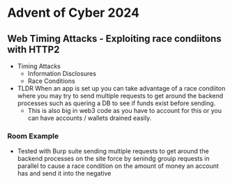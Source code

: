 # Advent of Cyber 2024

## Web Timing Attacks - Exploiting race condiitons with HTTP2

- Timing Attacks
    - Information Disclosures
    - Race Conditions
- TLDR When an app is set up you can take advantage of a race condiiton where you may try to send multiple requests to get around the backend processes such as quering a DB to see if funds exist before sending.
    - This is also big in web3 code as you have to account for this or you can have accounts / wallets drained easily.

### Room Example
- Tested with Burp suite sending multiple requests to get around the backend processes on the site force by senindg grouip requests in parallel to cause a race condition on the amount of money an account has and send it into the negative
